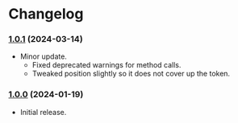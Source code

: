 # Changelog

### [1.0.1](https://github.com/jendave/token-note-hover/commits/main) (2024-03-14)

* Minor update.
  * Fixed deprecated warnings for method calls. 
  * Tweaked position slightly so it does not cover up the token.

### [1.0.0](https://github.com/jendave/token-note-hover/commits/main) (2024-01-19)

* Initial release.
